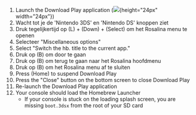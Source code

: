 1. Launch the Download Play application (![](/images/download-play-icon.png){height="24px" width="24px"})
2. Wacht tot je de 'Nintendo 3DS' en 'Nintendo DS' knoppen ziet
3. Druk tegelijkertijd op (L) + (Down) + (Select) om het Rosalina menu te openen
4. Selecteer "Miscellaneous options"
5. Select "Switch the hb. title to the current app."
6. Druk op (B) om door te gaan
7. Druk op (B) om terug te gaan naar het Rosalina hoofdmenu
8. Druk op (B) om het Rosalina menu af te sluiten
9. Press (Home) to suspend Download Play
10. Press the "Close" button on the bottom screen to close Download Play
11. Re-launch the Download Play application
12. Your console should load the Homebrew Launcher
    - If your console is stuck on the loading splash screen, you are missing `boot.3dsx` from the root of your SD card
